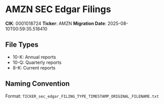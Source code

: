 # AMZN SEC Edgar Filings

**CIK**: 0001018724
**Ticker**: AMZN
**Migration Date**: 2025-08-10T00:59:35.518410

## File Types
- 10-K: Annual reports
- 10-Q: Quarterly reports
- 8-K: Current reports

## Naming Convention
Format: `TICKER_sec_edgar_FILING_TYPE_TIMESTAMP_ORIGINAL_FILENAME.txt`
